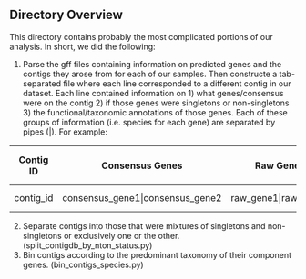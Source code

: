 ## Directory Overview

This directory contains probably the most complicated portions of our analysis. In short, we did the following:

1) Parse the gff files containing information on predicted genes and the contigs they arose from for each of our samples. Then constructe a tab-separated file where each line corresponded to a different contig in our dataset. Each line contained information on 1) what genes/consensus were on the contig 2) if those genes were singletons or non-singletons 3) the functional/taxonomic annotations of those genes. Each of these groups of information (i.e. species for each gene) are separated by pipes (|). For example:


Contig ID | Consensus Genes | Raw Genes | Nton-status | Singletons IDs | Non-singleton IDs | Species IDs | Functions  
------------ | ------------- | ------------- | ------------- | ------------- | ------------- | ------------- | -------------
contig_id | consensus_gene1\|consensus_gene2 | raw_gene1\|raw_gene2 | singleton\|non-singleton | raw_gene1 | raw_gene2 | taxa1\|taxa2 | fxn1\|fxn2

2) Separate contigs into those that were mixtures of singletons and non-singletons or exclusively one or the other. (split_contigdb_by_nton_status.py)
3) Bin contigs according to the predominant taxonomy of their component genes. (bin_contigs_species.py)

